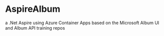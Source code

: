 # AspireAlbum
a .Net Aspire using Azure Container Apps based on the Microsoft Album UI and Album API training repos
